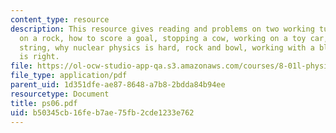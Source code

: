 ```yaml
---
content_type: resource
description: This resource gives reading and problems on two working tugboats, working
  on a rock, how to score a goal, stopping a cow, working on a toy car, pulling a
  string, why nuclear physics is hard, rock and bowl, working with a block and who
  is right.
file: https://ol-ocw-studio-app-qa.s3.amazonaws.com/courses/8-01l-physics-i-classical-mechanics-fall-2005/b50345cb16feb7ae75fb2cde1233e762_ps06.pdf
file_type: application/pdf
parent_uid: 1d351dfe-ae87-8648-a7b8-2bdda84b94ee
resourcetype: Document
title: ps06.pdf
uid: b50345cb-16fe-b7ae-75fb-2cde1233e762
---
```

